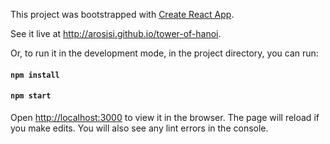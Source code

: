 This project was bootstrapped with [Create React App](https://github.com/facebook/create-react-app).

See it live at http://arosisi.github.io/tower-of-hanoi.

Or, to run it in the development mode, in the project directory, you can run:

#### `npm install`

#### `npm start`

Open [http://localhost:3000](http://localhost:3000) to view it in the browser.
The page will reload if you make edits.
You will also see any lint errors in the console.
